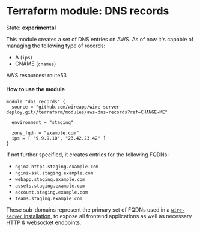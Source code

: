 Terraform module: DNS records
=============================

State: __experimental__

This module creates a set of DNS entries on AWS. As of now it's capable of managing the following type of records:

* A (`ips`)
* CNAME (`cnames`)

AWS resources: route53


#### How to use the module

```hcl
module "dns_records" {
  source = "github.com/wireapp/wire-server-deploy.git//terraform/modules/aws-dns-records?ref=CHANGE-ME"
  
  environment = "staging"

  zone_fqdn = "example.com"
  ips = [ "9.9.9.10", "23.42.23.42" ]
}
```

If not further specified, it creates entries for the following FQDNs:

* `nginz-https.staging.example.com`
* `nginz-ssl.staging.example.com`
* `webapp.staging.example.com`
* `assets.staging.example.com`
* `account.staging.example.com`
* `teams.staging.example.com`

These sub-domains represent the primary set of FQDNs used in a
[`wire-server` installation](https://docs.wire.com/how-to/install/helm-prod.html#how-to-set-up-dns-records),
to expose all frontend applications as well as necessary HTTP & websocket endpoints.
